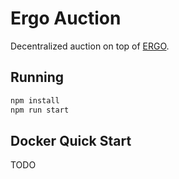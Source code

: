 # Ergo Auction
Decentralized auction on top of [ERGO](https://ergoplatform.org/en/).

## Running
```bash
npm install
npm run start
```

## Docker Quick Start
TODO

